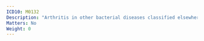 ```yaml
---
ICD10: M0132
Description: "Arthritis in other bacterial diseases classified elsewhere: Upper arm"
Matters: No
Weight: 0
---
```


